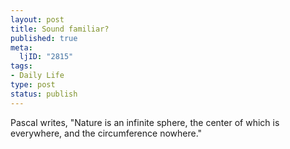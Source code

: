 ```yaml
--- 
layout: post
title: Sound familiar?
published: true
meta: 
  ljID: "2815"
tags: 
- Daily Life
type: post
status: publish
---
```

Pascal writes, "Nature is an infinite sphere, the center of which is everywhere, and the circumference nowhere."
